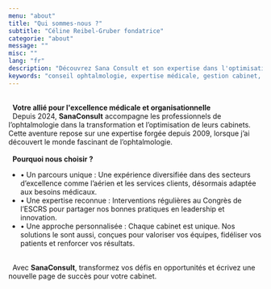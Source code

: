 ```yaml
---
menu: "about"
title: "Qui sommes-nous ?"
subtitle: "Céline Reibel-Gruber fondatrice"
categorie: "about"
message: ""
misc: ""
lang: "fr"
description: "Découvrez Sana Consult et son expertise dans l'optimisation des cabinets d'ophtalmologie. Une approche unique basée sur plus de 15 ans d'expérience dans le secteur médical."
keywords: "conseil ophtalmologie, expertise médicale, gestion cabinet, transformation digitale, formation équipe médicale"
---
```

\
&nbsp;
**Votre allié pour l'excellence médicale et organisationnelle**
\
&nbsp;
Depuis 2024, **SanaConsult** accompagne les professionnels de l’ophtalmologie dans la transformation et l’optimisation de leurs cabinets. Cette aventure repose sur une expertise forgée depuis 2009, lorsque j’ai découvert le monde fascinant de l’ophtalmologie.
\
\
&nbsp;
**Pourquoi nous choisir ?**
- •	Un parcours unique : Une expérience diversifiée dans des secteurs d’excellence comme l’aérien et les services clients, désormais adaptée aux besoins médicaux.
- •	Une expertise reconnue : Interventions régulières au Congrès de l’ESCRS pour partager nos bonnes pratiques en leadership et innovation.
- •	Une approche personnalisée : Chaque cabinet est unique. Nos solutions le sont aussi, conçues pour valoriser vos équipes, fidéliser vos patients et renforcer vos résultats.

\
&nbsp;
Avec **SanaConsult**, transformez vos défis en opportunités et écrivez une nouvelle page de succès pour votre cabinet.


